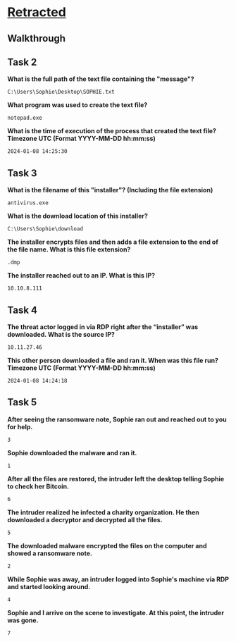# [Retracted](https://tryhackme.com/room/retracted)

## Walkthrough

## Task 2

**What is the full path of the text file containing the "message"?**
```shell
C:\Users\Sophie\Desktop\SOPHIE.txt
```
**What program was used to create the text file?**
```shell
notepad.exe
```
**What is the time of execution of the process that created the text file? Timezone UTC (Format YYYY-MM-DD hh:mm:ss)**
```shell
2024-01-08 14:25:30
```

## Task 3

**What is the filename of this "installer"? (Including the file extension)**
```shell
antivirus.exe
```
**What is the download location of this installer?**
```shell
C:\Users\Sophie\download
```
**The installer encrypts files and then adds a file extension to the end of the file name. What is this file extension?**
```shell
.dmp
```
**The installer reached out to an IP. What is this IP?**
```shell
10.10.8.111
```

## Task 4

**The threat actor logged in via RDP right after the “installer” was downloaded. What is the source IP?**
```shell
10.11.27.46
```
**This other person downloaded a file and ran it. When was this file run? Timezone UTC (Format YYYY-MM-DD hh:mm:ss)**
```shell
2024-01-08 14:24:18
```

## Task 5

**After seeing the ransomware note, Sophie ran out and reached out to you for help.**
```shell
3
```
**Sophie downloaded the malware and ran it.**
```shell
1
```
**After all the files are restored, the intruder left the desktop telling Sophie to check her Bitcoin.**
```shell
6
```
**The intruder realized he infected a charity organization. He then downloaded a decryptor and decrypted all the files.**
```shell
5
```
**The downloaded malware encrypted the files on the computer and showed a ransomware note.**
```shell
2
```
**While Sophie was away, an intruder logged into Sophie's machine via RDP and started looking around.**
```shell
4
```
**Sophie and I arrive on the scene to investigate. At this point, the intruder was gone.**
```shell
7
```
